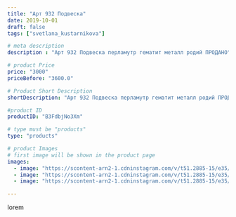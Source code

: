 ```yaml
---
title: "Арт 932 Подвеска"
date: 2019-10-01
draft: false
tags: ["svetlana_kustarnikova"]

# meta description
description : "Арт 932 Подвеска перламутр гематит металл родий ПРОДАНО"

# product Price
price: "3000"
priceBefore: "3600.0"

# Product Short Description
shortDescription: "Арт 932 Подвеска перламутр гематит металл родий ПРОДАНО"

#product ID
productID: "B3FdbjNo3Xm"

# type must be "products"
type: "products"

# product Images
# first image will be shown in the product page
images:
  - image: "https://scontent-arn2-1.cdninstagram.com/v/t51.2885-15/e35/71153829_373246450225787_8634461010221384353_n.jpg?se=7&tp=1&_nc_ht=scontent-arn2-1.cdninstagram.com&_nc_cat=111&_nc_ohc=LNemx66VjBIAX98fcef&oh=20f4d1400739b6c232b9a8ec8bb95e05&oe=606CC9F0&ig_cache_key=MjE0NTI1MDIyODIxNTc3MjkxOQ%3D%3D.2"
  - image: "https://scontent-arn2-1.cdninstagram.com/v/t51.2885-15/e35/70797312_2228643304062867_630597917480813016_n.jpg?tp=1&_nc_ht=scontent-arn2-1.cdninstagram.com&_nc_cat=103&_nc_ohc=manZJ2ujY_gAX-uNeVu&oh=8ae5202aadce2ee6655bdc154d388dcb&oe=606D1CFD&ig_cache_key=MjE0NTI1MDIyODIwNzUyNDgzMw%3D%3D.2"
  - image: "https://scontent-arn2-1.cdninstagram.com/v/t51.2885-15/e35/72141632_162365141618649_3820865894474962707_n.jpg?se=7&tp=1&_nc_ht=scontent-arn2-1.cdninstagram.com&_nc_cat=109&_nc_ohc=Ok8Pa_eVIBEAX88J2ek&oh=0075412c2b5806c42bac748321cac2a8&oe=6069C137&ig_cache_key=MjE0NTI1MDIyODE5MDYxNTQyNA%3D%3D.2"

---
```

lorem
